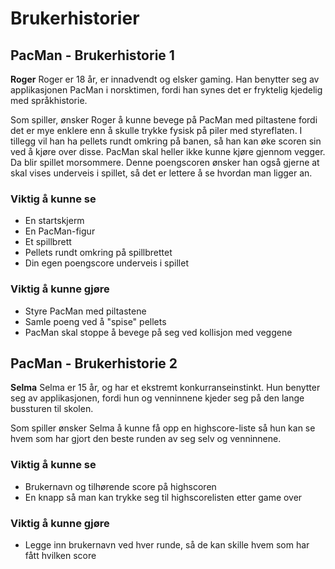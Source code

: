 # Brukerhistorier

## PacMan - Brukerhistorie 1
**Roger**
Roger er 18 år, er innadvendt og elsker gaming. Han benytter seg av applikasjonen PacMan i norsktimen, fordi han synes det er fryktelig kjedelig med språkhistorie.

Som spiller, ønsker Roger å kunne bevege på PacMan med piltastene fordi det er mye enklere enn å skulle trykke fysisk på piler med styreflaten. I tillegg vil han ha pellets rundt omkring på banen, så han kan øke scoren sin ved å kjøre over disse. PacMan skal heller ikke kunne kjøre gjennom vegger. Da blir spillet morsommere. Denne poengscoren ønsker han også gjerne at skal vises underveis i spillet, så det er lettere å se hvordan man ligger an.

### Viktig å kunne se
- En startskjerm
- En PacMan-figur
- Et spillbrett
- Pellets rundt omkring på spillbrettet
- Din egen poengscore underveis i spillet

### Viktig å kunne gjøre
- Styre PacMan med piltastene
- Samle poeng ved å "spise" pellets 
- PacMan skal stoppe å bevege på seg ved kollisjon med veggene


## PacMan - Brukerhistorie 2
**Selma**
Selma er 15 år, og har et ekstremt konkurranseinstinkt. 
Hun benytter seg av applikasjonen, fordi hun og venninnene kjeder seg på den lange bussturen til skolen.

Som spiller ønsker Selma å kunne få opp en highscore-liste så hun kan se hvem som har gjort den beste runden av seg selv og venninnene.

### Viktig å kunne se
- Brukernavn og tilhørende score på highscoren 
- En knapp så man kan trykke seg til highscorelisten etter game over

### Viktig å kunne gjøre
- Legge inn brukernavn ved hver runde, så de kan skille hvem som har fått hvilken score

